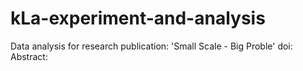 # kLa-experiment-and-analysis

Data analysis for research publication: 'Small Scale - Big Proble' doi:
Abstract:
